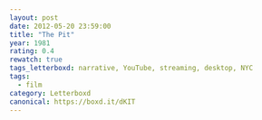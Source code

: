 ```yaml
---
layout: post 
date: 2012-05-20 23:59:00
title: "The Pit"
year: 1981
rating: 0.4
rewatch: true
tags_letterboxd: narrative, YouTube, streaming, desktop, NYC
tags:
  - film
category: Letterboxd
canonical: https://boxd.it/dKIT
---
```

